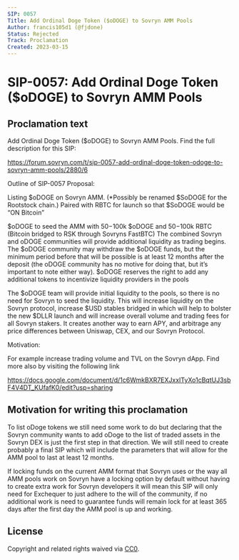 ```yaml
---
SIP: 0057
Title: Add Ordinal Doge Token ($oDOGE) to Sovryn AMM Pools
Author: francis105d1 (@fjdone)
Status: Rejected
Track: Proclamation
Created: 2023-03-15
---
```


# SIP-0057: Add Ordinal Doge Token ($oDOGE) to Sovryn AMM Pools

## Proclamation text

Add Ordinal Doge Token ($oDOGE) to Sovryn AMM Pools.
Find the full description for this SIP:

https://forum.sovryn.com/t/sip-0057-add-ordinal-doge-token-odoge-to-sovryn-amm-pools/2880/6

Outline of SIP-0057 Proposal:

Listing $oDOGE on Sovryn AMM. (*Possibly be renamed $SoDOGE for the Rootstock chain.) Paired with RBTC for launch so that $SoDOGE would be “ON Bitcoin”

$oDOGE to seed the AMM with $50-$100k $oDOGE and $50-$100k RBTC (Bitcoin bridged to RSK through Sovryns FastBTC)
The combined Sovryn and oDOGE communities will provide additional liquidity as trading begins.
The $oDOGE community may withdraw the $oDOGE funds, but the minimum period before that will be possible is at least 12 months after the deposit (the oDOGE community has no motive for doing that, but it’s important to note either way).
$oDOGE reserves the right to add any additional tokens to incentivize liquidity providers in the pools

The $oDOGE team will provide initial liquidity to the pools, so there is no need for Sovryn to seed the liquidity. This will increase liquidity on the Sovryn protocol, increase $USD stables bridged in which will help to bolster the new $DLLR launch and will increase overall volume and trading fees for all Sovryn stakers. It creates another way to earn APY, and arbitrage any price differences between Uniswap, CEX, and our Sovryn Protocol.

Motivation:

For example increase trading volume and TVL on the Sovryn dApp. Find more also by visiting the following link

https://docs.google.com/document/d/1c6WmkBXR7EXJxxITyXo1cBqtUJ3sbF4V4DT_KUfafK0/edit?usp=sharing

## Motivation for writing this proclamation

To list oDoge tokens we still need some work to do but declaring that the Sovryn community wants to add oDoge to the list of traded assets in the Sovryn DEX is just the first step in that direction. We will still need to create probably a final SIP which will include the parameters that will allow for the AMM pool to last at least 12 months. 

If locking funds on the current AMM format that Sovryn uses or the way all AMM pools work on Sovryn have a locking option by default without having to create extra work for Sovryn developers it will mean this SIP will only need for Exchequer to just adhere to the will of the community, if no additional work is need to guarantee funds will remain lock for at least 365 days after the first day the AMM pool is up and working.

## License
Copyright and related rights waived via [CC0](https://creativecommons.org/publicdomain/zero/1.0/).
